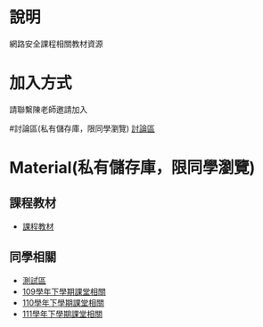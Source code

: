 # 說明
網路安全課程相關教材資源

# 加入方式
請聯繫陳老師邀請加入

#討論區(私有儲存庫，限同學瀏覽)
[討論區](https://github.com/orgs/TwMoonBear-Arsenal/discussions)

# Material(私有儲存庫，限同學瀏覽)

## 課程教材
* [課程教材](https://github.com/TwMoonBear-Arsenal/ccit-lecturematerial-and-goodwork)

## 同學相關
* [測試區](https://github.com/TwMoonBear-Arsenal/test-area)
* [109學年下學期課堂相關](https://github.com/TwMoonBear-Arsenal/ccit-109-2-classwork)
* [110學年下學期課堂相關](https://github.com/TwMoonBear-Arsenal/ccit-110-2-classwork)
* [111學年下學期課堂相關](https://github.com/TwMoonBear-Arsenal/ccit-111-2-classwork)
